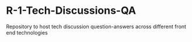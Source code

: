 # R-1-Tech-Discussions-QA
Repository to host tech discussion question-answers across different front end technologies
